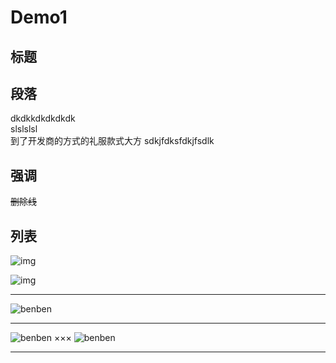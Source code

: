 # Demo1


## 标题


## 段落
dkdkkdkdkdkdk  
slslslsl  
    到了开发商的方式的礼服款式大方
    sdkjfdksfdkjfsdlk

## 强调
~~删除线~~

## 列表





![img](http://img0.imgtn.bdimg.com/it/u=3386247472,87720242&fm=26&gp=0.jpg)

![img](http://img3.imgtn.bdimg.com/it/u=1830914723,3154965800&fm=26&gp=0.jpg)
***
![benben](100_1530.JPG)
***

![benben](D:\走\周文龙的文档\儿子\100_1032.jpg)
×××
![benben](file:///D:/走/周文龙的文档/儿子/100_1032.jpg)
***


